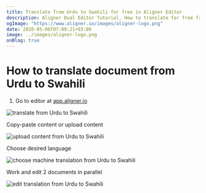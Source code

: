```yaml
---
title: Translate from Urdu to Swahili for free in Aligner Editor
description: Aligner Dual Editor Tutorial. How to translate for free from Urdu to Swahili. Aligner is multilingual document management platform. 
ogImage: "https://www.aligner.io/images/aligner-logo.png"
date: 2020-05-06T07:09:21+03:00
image: ../images/aligner-logo.png
onBlog: true
---
```


# How to translate document from Urdu to Swahili

1. Go to editor at [app.aligner.io](https://app.aligner.io "Aligner App web page")

![translate from Urdu to Swahili](../aligner-blank-editor.png "translate from Urdu to Swahili")

Copy-paste content or upload content

![upload content from Urdu to Swahili](../aligner-uploaded-document.png "upload content from Urdu to Swahili")

Choose desired language

![choose machine translation from Urdu to Swahili](../aligner-language-dropdown.png "choose machine translation from Urdu to Swahili")

Work and edit 2 documents in parallel

![edit translation from Urdu to Swahili](../aligner-double-sitded-editor.png "edit translation from Urdu to Swahili")

